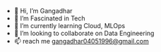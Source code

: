 - 👋 Hi, I’m Gangadhar
- 👀 I’m Fascinated in Tech
- 🌱 I’m currently learning Cloud, MLOps
- 💞️ I’m looking to collaborate on Data Engineering
- 📫 reach me gangadhar04051996@gmail.com

<!---
gangadhar04051996/gangadhar04051996 is a ✨ special ✨ repository because its `README.md` (this file) appears on your GitHub profile.
You can click the Preview link to take a look at your changes.
--->
